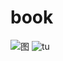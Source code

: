 # book
![图](https://github.com/mokoki77/book/blob/main/%E7%99%BE%E5%B9%B4%E5%AD%A4%E7%8B%AC.jpg)
![tu](https://github.com/mokoki77/book/blob/main/%E7%99%BE%E5%B9%B4%E5%AD%A4%E7%8B%AC.jpg)
